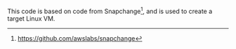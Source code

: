 This code is based on code from Snapchange[^1], and is used to create a target
Linux VM.

[^1]: https://github.com/awslabs/snapchange
